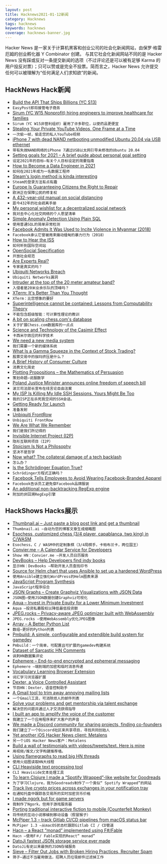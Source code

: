 ```yaml
---
layout: post
title: Hacknews2021-01-12新闻
category: Hacknews
tags: hacknews
keywords: hacknews
coverage: hacknews-banner.jpg
---
```


Hacker News 是一家关于计算机黑客和创业公司的社会化新闻网站，由保罗·格雷厄姆的创业孵化器 Y Combinator 创建。
与其它社会化新闻网站不同的是 Hacker News 没有踩或反对一条提交新闻的选项（不过评论还是可以被有足够 Karma 的用户投反对票）；只可以赞或是完全不投票。简而言之，Hacker News 允许提交任何可以被理解为“任何满足人们求知欲”的新闻。

## HackNews Hack新闻


- [Build the API That Ships Billions (YC S13)](https://www.easypost.com/careers)
- `EasyPost即将接管电子商务`
- [Sirum (YC W15 Nonprofit) hiring engineers to improve healthcare for families](https://www.sirum.org/about/#careers)
- `Sirum（YC W15非营利组织）雇用了许多职位，以使药品更便宜`
- [Stealing Your Private YouTube Videos, One Frame at a Time](https://bugs.xdavidhu.me/google/2021/01/11/stealing-your-private-videos-one-frame-at-a-time/)
- `一次偷一帧，偷走您的私人YouTube视频`
- [iPhone 7 with dead NAND netbooting unmodified Ubuntu 20.04 via USB ethernet](https://old.reddit.com/r/linux/comments/kux9xx/success_iphone_7_with_dead_nand_netbooting/)
- `带有失效NAND网络的iPhone 7通过USB以太网引导未修改的Ubuntu 20.04`
- [Setting goals for 2021 – A brief guide about personal goal setting](https://blog.doit.io/goal-setting/)
- `设定2021年的目标–有关个人目标设定的简要指南`
- [How to Become a Data Engineer in 2021](https://khashtamov.com/en/how-to-become-a-data-engineer/)
- `如何在2021年成为一名数据工程师`
- [Steam's login method is kinda interesting](https://owlspace.xyz/cybersec/steam-login/)
- `Steam的登录方法有点有趣`
- [Europe Is Guaranteeing Citizens the Right to Repair](https://reasonstobecheerful.world/europe-guarantee-right-to-repair-ifixit/)
- `欧洲正在保障公民的修复权`
- [A 432-year-old manual on social distancing](https://www.bbc.com/future/article/20210107-the-432-year-old-manual-on-social-distancing)
- `距今432年的社会疏离手册`
- [My personal wishlist for a decentralized social network](https://carter.sande.duodecima.technology/decentralized-wishlist/)
- `我对去中心化社交网络的个人愿望清单`
- [Simple Anomaly Detection Using Plain SQL](https://hakibenita.com/sql-anomaly-detection)
- `使用普通SQL的简单异常检测`
- [Facebook Admits It Was Used to Incite Violence in Myanmar (2018)](https://www.nytimes.com/2018/11/06/technology/myanmar-facebook.html)
- `Facebook承认它曾被用来煽动缅甸的暴力行为（2018）`
- [How to Hear the ISS](https://amsat-uk.org/beginners/how-to-hear-the-iss/)
- `如何听到国际空间站`
- [OpenSocial Specification](https://github.com/OpenSocial/spec/)
- `开放社会规范`
- [Are Experts Real?](https://fantasticanachronism.com/2021/01/11/are-experts-real/)
- `专家是真实的吗？`
- [Ubiquiti Networks Breach](https://mailchi.mp/ubnt/account-notification?e=30527b2904)
- `Ubiquiti Networks漏洞`
- [Intruder at the top of the 20 meter amateur band?](http://ka7oei.blogspot.com/2020/12/intruder-at-top-of-20-meter-amateur-band.html)
- `入侵者是20米业余乐队的顶峰吗？`
- [XTerm: It's Better Than You Thought](https://aduros.com/blog/xterm-its-better-than-you-thought/)
- `XTerm：比您想象的要好`
- [Superintelligence cannot be contained: Lessons from Computability Theory](https://arxiv.org/abs/1607.00913)
- `不能包含超级智能：可计算性理论的教训`
- [A bit on scaling chess.com's database](https://unstructed.tech/2021/01/11/your-legacy-database-is-outgrowing-itself/)
- `关于扩展Chess.com数据库的一点点`
- [Science and Technology of the Casimir Effect](https://physicstoday.scitation.org/doi/10.1063/PT.3.4656)
- `卡西米尔效应的科学技术`
- [We need a new media system](https://taibbi.substack.com/p/we-need-a-new-media-system)
- `我们需要一个新的媒体系统`
- [What Is a Gamma Squeeze in the Context of Stock Trading?](https://www.swfinstitute.org/news/83341/what-is-a-gamma-squeeze-in-the-context-of-stock-trading)
- `股票交易中的伽玛挤压是什么？`
- [A Brief History of Consumer Culture](https://thereader.mitpress.mit.edu/a-brief-history-of-consumer-culture/)
- `消费文化简史`
- [Plotting Propositions – the Mathematics of Persuasion](https://billwadge.wordpress.com/2021/01/11/plotting-propositions-the-mathematics-of-persuasion/)
- `策划命题–说服数学`
- [Poland Justice Minister announces online freedom of speech bill](https://polandin.com/51388314/justice-minister-announces-online-freedom-of-speech-bill)
- `波兰司法部长宣布在线言论自由法案`
- [My ISP Is Killing My Idle SSH Sessions. Yours Might Be Too](https://anderstrier.dk/2021/01/11/my-isp-is-killing-my-idle-ssh-sessions-yours-might-be-too/)
- `我的ISP正在杀死我空闲的SSH会话。`
- [Getting Ready for Launch](https://adhoc.team/2021/01/08/getting-ready-for-launch/)
- `准备发射`
- [Unbiquiti FrontRow](https://www.frontrow.com/)
- `Unbiquiti FrontRow`
- [We Are What We Remember](https://fs.blog/2021/01/we-remember/)
- `我们是我们所记得的`
- [Invisible Internet Project (I2P)](https://geti2p.net/en/)
- `隐形互联网项目（I2P）`
- [Stoicism Is Not a Philosophy](https://virginica.substack.com/p/stoicism-is-not-a-philosophy)
- `坚决不是哲学`
- [Now what? The collateral damage of a tech backlash](https://blog.nillium.com/now-what-the-collateral-damage-of-a-tech-backlash/)
- `怎么办？`
- [Is the Schrödinger Equation True?](https://www.scientificamerican.com/article/is-the-schroedinger-equation-true/)
- `Schrödinger方程式正确吗？`
- [Facebook Tells Employees to Avoid Wearing Facebook-Branded Apparel](https://www.theinformation.com/articles/facebook-tells-employees-to-avoid-wearing-facebook-branded-apparel)
- `Facebook告诉员工避免穿Facebook品牌服装`
- [An additional non-backtracking RegExp engine](https://v8.dev/blog/non-backtracking-regexp)
- `附加的非回溯RegExp引擎`


## HackShows Hacks展示

- [ Thumbnail.ai – Just paste a blog post link and get a thumbnail](https://thumbnail.ai/)
- `Thumbnail.ai –自动为您的博客文章生成缩略图`
- [ Esochess, customized chess (3/4 player, capablanca, two king) in C/WASM](https://esochess.net)
- `Esochess，C / WASM中的定制象棋（3/4局棋手，卡帕布兰卡，两位国王）`
- [ Convier.me – A Calendar Service for Developers](https://convier.me)
- `Show HN：Convier.me –开发人员日历服务`
- [ DevBooks – Help Developers find indy books](https://thesmartcoder.dev/books/)
- `显示HN：DevBooks –帮助开发人员查找印书`
- [ Source for Helm chart that uses Ansible to set up a hardened WordPress](https://code.habd.as/comfusion/WordPress)
- `使用Ansible建立强化WordPress的Helm图表来源`
- [ JavaScript Program Synthesis](https://grgv.xyz/inductive_program_synthesis/)
- `JavaScript程序综合`
- [ JSON Graphs – Create Graphviz Visualizations with JSON Data](https://nounparse.com/)
- `JSON图–使用JSON数据创建Graphviz可视化`
- [ Aqua – Invest in Private Equity for a Lower Minimum Investment](http://investwithaqua.com)
- `Aqua –投资私募股权以降低最低投资额`
- [ JPEG.rocks – Privacy-aware JPEG optimizer built with WebAssembly](https://jpeg.rocks)
- `JPEG.rocks –使用WebAssembly优化JPEG图像`
- [ Array – A Better Python List](https://github.com/Lauriat/funct)
- `数组–更好的Python列表`
- [ Pmbuild: A simple, configurable and extendible build system for gamedev](https://github.com/polymonster/pmbuild)
- `Pmbuild：一个简单，可配置且可扩展的gamedev构建系统`
- [ Dataset of Sarcastic HN Comments](https://github.com/traghav/sarcasticHN)
- `讽刺HN数据集评论`
- [ Ephemere – End-to-end encrypted and ephemeral messaging](https://ephemere.app)
- `Ephemere –端到端的加密和临时消息传递`
- [ Vocabulary Learning Browser Extension](https://github.com/fertkir/vocabulary-to-google-sheet)
- `词汇学习浏览器扩展`
- [ Dexter, a Voice Controlled Assistant](https://github.com/iamsrp/dexter)
- `节目HN：Dexter，语音控制助手`
- [ A Gmail tool to trim away annoying mailing lists](https://trimbox.io/)
- `一个Gmail工具，可消除烦人的邮件列表`
- [ Solve your problems and get mentorship via talent exchange](https://www.aiir.app/)
- `解决您的问题并通过人才交流获得指导`
- [ I built an app to amplify the voice of the customer](https://shieldvoc.com/)
- `我建立了一个应用程序来扩大客户的声音`
- [ We made a Discord community for sharing projects, finding co-founders](https://discord.com/invite/4naFT8d)
- `我们建立了一个Discord社区来共享项目，寻找共同创始人`
- [ Yet another iOS Hacker News client: Metalens](https://apps.apple.com/us/app/metalens/id1506654571?ls=1)
- `另一个iOS Hacker News客户：Metalens`
- [ Build a wall of testimonials with videos/tweets/text. Here is mine](https://testimonial.to/testimonial/all)
- `用视频/推文/文字构建推荐墙。`
- [ Using flamegraphs to read big HN threads](https://trungdq88.github.io/hn-big-threads/index.html)
- `使用火焰图读取HN大线程`
- [ CLI Heaviside text processing tool](https://github.com/mcastorina/heavi)
- `CLI Heaviside文本处理工具`
- [ To learn Clojure I made a “Spotify Wrapped”-like website for Goodreads](https://www.readingyear.com)
- `为了学习Clojure，我为Goodreads制作了一个类似“ Spotify Wrapped”的网站`
- [ Track live crypto prices across exchanges in your notification tray](https://cryptowale.com/)
- `在通知托盘中跟踪各交易所的实时加密货币价格`
- [ I made ngork but for game servers](https://playit.gg/)
- `我制作了Ngork，但用于游戏服务器`
- [ Porting traditional interactive fiction to mobile (Counterfeit Monkey)](https://memalign.github.io/m/counterfeitmonkey/index.html)
- `将传统的互动小说移植到移动设备（假冒猴子）`
- [ McPiper 1.3 – track Gitlab CI/CD pipelines from macOS status bar](https://www.mcpiper.app/)
- `McPiper 1.3 –从macOS状态栏跟踪Gitlab CI / CD管道`
- [ Hacn – a React “monad” implemented using F#/Fable](https://github.com/pj/hacn)
- `Hacn –使用F＃/ Fable实现的React“ monad”`
- [ DatoJi fastest JSON storage service ever made](https://datoji.dev)
- `DatoJi有史以来最快的JSON存储服务`
- [ Sieve – Filter Out Jobs with Broken Hiring Practices, Recruiter Spam](https://sievejobs.com/)
- `筛子–通过不当雇用做法，招聘人员垃圾邮件过滤掉工作`


